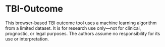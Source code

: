 # TBI-Outcome
This browser-based TBI outcome tool uses a machine learning algorithm from a limited dataset. It is for research use only—not for clinical, prognostic, or legal purposes. The authors assume no responsibility for its use or interpretation.
